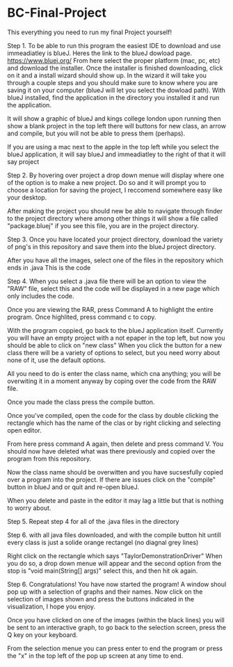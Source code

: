 # BC-Final-Project
This everything you need to run my final Project yourself!

Step 1.
To be able to run this program the easiest IDE to download and use immeadiatley is blueJ. Heres the link to the blueJ dowload page. https://www.bluej.org/
From here select the proper platform (mac, pc, etc) and download the installer. Once the installer is finished downloading, click on it and a install wizard should show up. In the wizard it will take you through a couple steps and you should make sure to know where you are saving it on your computer (blueJ will let you select the dowload path). With blueJ installed, find the application in the directory you installed it and run the application. 

It will show a graphic of blueJ and kings college london upon running then show a blank project in the top left there will buttons for new class, an arrow and compile, but you will not be able to press them (perhaps). 

If you are using a mac next to the apple in the top left while you select the blueJ application, it will say blueJ and immeadiatley to the right of that it will say project

Step 2.
By hovering over project a drop down menue will display where one of the option is to make a new project. Do so and it will prompt you to choose a location for saving the project, I reccomend somewhere easy like your desktop.

After making the project you should new be able to navigate through finder to the project directory where among other things it will show a file called "package.bluej" if you see this file, you are in the project directory.

Step 3.
Once you have located your project directory, download the variety of png's in this repository and save them into the blueJ project directory.

After you have all the images, select one of the files in the repository which ends in .java
This is the code

 Step 4.
When you select a .java file there will be an option to view the "RAW" file, select this and the code will be displayed in a new page which only includes the code.

Once you are viewing the RAR, press Command A to highlight the entire program.
Once highlited, press command c to copy.

With the program coppied, go back to the blueJ application itself.
Currently you will have an empty project with a not epaper in the top left, but now you should be able to click on "new class"
When you click the button for a new class there will be a variety of options to select, but you need worry about none of it, use the default options.

All you need to do is enter the class name, which cna anything; you will be overwiting it in a moment anyway by coping over the code from the RAW file.

Once you made the class press the compile button.

Once you've compiled, open the code for the class by double clicking the rectangle which has the name of the clas or by right clicking and selecting open editor.

From here press command A again, then delete and press command V.
You should now have deleted what was there previously and copied over the program from this repository. 

Now the class name should be overwitten and you have sucsesfully copied over a program into the project. If there are issues click on the "compile" button in blueJ and or quit and re-open blueJ.

When you delete and paste in the editor it may lag a little but that is nothing to worry about.

Step 5.
Repeat step 4 for all of the .java files in the directory

Step 6.
with all java files downloaded, and with the compile button hit untill every class is just a solide orange rectangel (no diagnal grey lines)

Right click on the rectangle which says "TaylorDemonstrationDriver"
When you do so, a drop down menue will appear and the second option from the stop is "void main(String[] args)"
select this, and then hit ok again.

Step 6.
Congratulations! You have now started the program! A window shoul pop up with a selection of graphs and their names. Now click on the selection of images shown and press the buttons indicated in the visualization, I hope you enjoy. 

Once you have clicked on one of the images (within the black lines) you will be sent to an interactive graph, to go back to the selection screen, press the Q key on your keyboard.

From the selection menue you can press enter to end the program or press the "x" in the top left of the pop up screen at any time to end.
